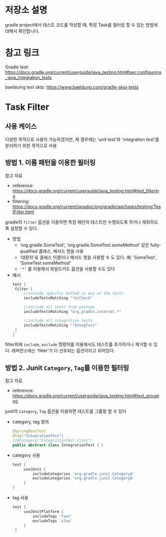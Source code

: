 # 저장소 설명
gradle project에서 테스트 코드를 작성할 때, 특정 Task를 필터링 할 수 있는 방법에 대해서 확인합니다. 

# 참고 링크
Gradle test: https://docs.gradle.org/current/userguide/java_testing.html#sec:configuring_java_integration_tests

baelduing test skip: https://www.baeldung.com/gradle-skip-tests

# Task Filter
## 사용 케이스
다양한 목적으로 사용이 가능하겠지만, 제 경우에는 'unit test'와 'integration test'를 분리하기 위한 목적으로 사용

## 방법 1. 이름 패턴을 이용한 필터링
참고 자료
- reference: https://docs.gradle.org/current/userguide/java_testing.html#test_filtering
- filtering: https://docs.gradle.org/current/javadoc/org/gradle/api/tasks/testing/TestFilter.html

gradle의 `filter` 옵션을 이용하면 특정 패턴의 테스트만 수행되도록 하거나 제외하도록 설정할 수 있다. 
- 방법
   - 'org.gradle.SomeTest', 'org.gradle.SomeTest.someMethod' 같은 fully-qualified 클래스, 메서드 명을 사용
   - '대문자'로 클래스 이름이나 메서드 명을 사용할 수 도 있다. 예: 'SomeTest', 'SomeTest.someMethod'
   - `'*'` 를 이용해서 와일드카드 옵션을 사용할 수도 있다
- 예시
   ```gradle
   test {
    filter {
        //include specific method in any of the tests
        includeTestsMatching "*UiCheck"

        //include all tests from package
        includeTestsMatching "org.gradle.internal.*"

        //include all integration tests
        includeTestsMatching "*IntegTest"
    }
   }
   ```

filter외에 `include`, `exclude` 명령어를 이용해서도 테스트를 추가하거나 제거할 수 있다. 레퍼런스에는 'filter'가 더 선호되는 옵션이라고 되어있다. 


## 방법 2. Junit `Category`, `Tag`를 이용한 필터링
참고 자료
- reference: https://docs.gradle.org/current/userguide/java_testing.html#test_grouping

junit의 `Category`, `Tag` 옵션을 이용하면 테스트를 그룹핑 할 수 있다
- category, tag 정의
   ```java
   @SpringBootTest
   @Tag("IntegrationTest")
   //@Category("IntegrationTest.class")
   public abstract class IntegrationTest { }
   ```
- category 사용
   ```gradle
   test {
        useJUnit {
            includeCategories 'org.gradle.junit.CategoryA'
            excludeCategories 'org.gradle.junit.CategoryB'
        }
   }
   ```
- tag 사용
   ```gradle
   test {
        useJUnitPlatform {
            includeTags 'fast'
            excludeTags 'slow'
        }
    }
   ```